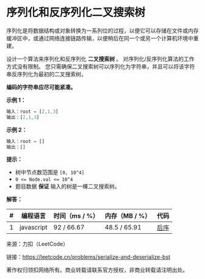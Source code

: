 # 序列化和反序列化二叉搜索树

序列化是将数据结构或对象转换为一系列位的过程，以便它可以存储在文件或内存缓冲区中，或通过网络连接链路传输，以便稍后在同一个或另一个计算机环境中重建。

设计一个算法来序列化和反序列化 **二叉搜索树** 。 对序列化/反序列化算法的工作方式没有限制。 您只需确保二叉搜索树可以序列化为字符串，并且可以将该字符串反序列化为最初的二叉搜索树。

**编码的字符串应尽可能紧凑。**

**示例 1：**

``` javascript
输入：root = [2,1,3]
输出：[2,1,3]
```

**示例 2：**

``` javascript
输入：root = []
输出：[]
```

**提示：**

- 树中节点数范围是 `[0, 10^4]`
- `0 <= Node.val <= 10^4`
- 题目数据 **保证** 输入的树是一棵二叉搜索树。

**解答：**

**#**|**编程语言**|**时间（ms / %）**|**内存（MB / %）**|**代码**
--|--|--|--|--
1|javascript|92 / 66.67|48.5 / 65.91|[后序](./javascript/ac_v1.js)

来源：力扣（LeetCode）

链接：https://leetcode.cn/problems/serialize-and-deserialize-bst

著作权归领扣网络所有。商业转载请联系官方授权，非商业转载请注明出处。
